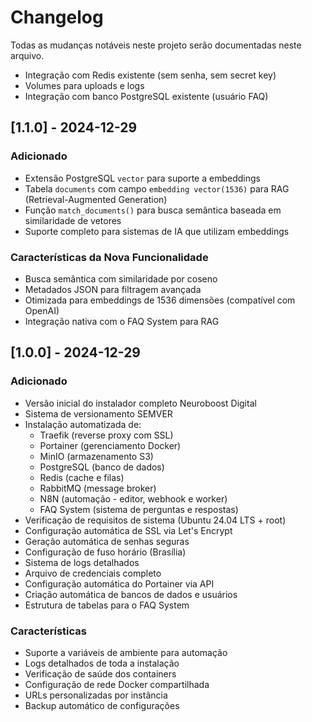 # Changelog

Todas as mudanças notáveis neste projeto serão documentadas neste arquivo.

- Integração com Redis existente (sem senha, sem secret key)
- Volumes para uploads e logs
- Integração com banco PostgreSQL existente (usuário FAQ)

## [1.1.0] - 2024-12-29

### Adicionado
- Extensão PostgreSQL `vector` para suporte a embeddings
- Tabela `documents` com campo `embedding vector(1536)` para RAG (Retrieval-Augmented Generation)
- Função `match_documents()` para busca semântica baseada em similaridade de vetores
- Suporte completo para sistemas de IA que utilizam embeddings

### Características da Nova Funcionalidade
- Busca semântica com similaridade por coseno
- Metadados JSON para filtragem avançada
- Otimizada para embeddings de 1536 dimensões (compatível com OpenAI)
- Integração nativa com o FAQ System para RAG

## [1.0.0] - 2024-12-29

### Adicionado
- Versão inicial do instalador completo Neuroboost Digital
- Sistema de versionamento SEMVER
- Instalação automatizada de:
  - Traefik (reverse proxy com SSL)
  - Portainer (gerenciamento Docker)
  - MinIO (armazenamento S3)
  - PostgreSQL (banco de dados)
  - Redis (cache e filas)
  - RabbitMQ (message broker)
  - N8N (automação - editor, webhook e worker)
  - FAQ System (sistema de perguntas e respostas)
- Verificação de requisitos de sistema (Ubuntu 24.04 LTS + root)
- Configuração automática de SSL via Let's Encrypt
- Geração automática de senhas seguras
- Configuração de fuso horário (Brasília)
- Sistema de logs detalhados
- Arquivo de credenciais completo
- Configuração automática do Portainer via API
- Criação automática de bancos de dados e usuários
- Estrutura de tabelas para o FAQ System

### Características
- Suporte a variáveis de ambiente para automação
- Logs detalhados de toda a instalação
- Verificação de saúde dos containers
- Configuração de rede Docker compartilhada
- URLs personalizadas por instância
- Backup automático de configurações 